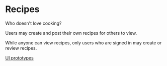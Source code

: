 # Recipes
Who doesn't love cooking?

Users may create and post their own recipes for others to view.

While anyone can view recipes, only users who are signed in may create or review recipes.

[UI prototypes](https://www.figma.com)
